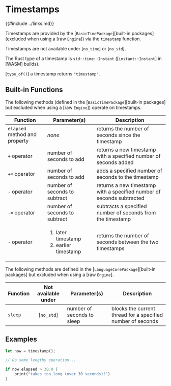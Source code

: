 Timestamps
==========

{{#include ../links.md}}

Timestamps are provided by the [`BasicTimePackage`][built-in packages] (excluded when using a [raw `Engine`])
via the `timestamp` function.

Timestamps are not available under [`no_time`] or [`no_std`].

The Rust type of a timestamp is `std::time::Instant` ([`instant::Instant`] in [WASM] builds).

[`type_of()`] a timestamp returns `"timestamp"`.


Built-in Functions
------------------

The following methods (defined in the [`BasicTimePackage`][built-in packages] but excluded when
using a [raw `Engine`]) operate on timestamps.

| Function                      | Parameter(s)                                                | Description                                                           |
| ----------------------------- | ----------------------------------------------------------- | --------------------------------------------------------------------- |
| `elapsed` method and property | _none_                                                      | returns the number of seconds since the timestamp                     |
| `+` operator                  | number of seconds to add                                    | returns a new timestamp with a specified number of seconds added      |
| `+=` operator                 | number of seconds to add                                    | adds a specified number of seconds to the timestamp                   |
| `-` operator                  | number of seconds to subtract                               | returns a new timestamp with a specified number of seconds subtracted |
| `-=` operator                 | number of seconds to subtract                               | subtracts a specified number of seconds from the timestamp            |
| `-` operator                  | <ol><li>later timestamp</li><li>earlier timestamp</li></ol> | returns the number of seconds between the two timestamps              |

The following methods are defined in the [`LanguageCorePackage`][built-in packages] but excluded
when using a [raw `Engine`].

| Function | Not available under | Parameter(s)               | Description                                                 |
| -------- | :-----------------: | -------------------------- | ----------------------------------------------------------- |
| `sleep`  |     [`no_std`]      | number of seconds to sleep | blocks the current thread for a specified number of seconds |


Examples
--------

```rust
let now = timestamp();

// Do some lengthy operation...

if now.elapsed > 30.0 {
    print("takes too long (over 30 seconds)!")
}
```
